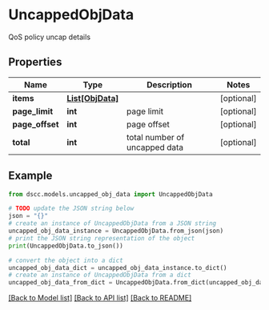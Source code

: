 # UncappedObjData

QoS policy uncap details

## Properties

Name | Type | Description | Notes
------------ | ------------- | ------------- | -------------
**items** | [**List[ObjData]**](ObjData.md) |  | [optional] 
**page_limit** | **int** | page limit | [optional] 
**page_offset** | **int** | page offset | [optional] 
**total** | **int** | total number of uncapped data | [optional] 

## Example

```python
from dscc.models.uncapped_obj_data import UncappedObjData

# TODO update the JSON string below
json = "{}"
# create an instance of UncappedObjData from a JSON string
uncapped_obj_data_instance = UncappedObjData.from_json(json)
# print the JSON string representation of the object
print(UncappedObjData.to_json())

# convert the object into a dict
uncapped_obj_data_dict = uncapped_obj_data_instance.to_dict()
# create an instance of UncappedObjData from a dict
uncapped_obj_data_from_dict = UncappedObjData.from_dict(uncapped_obj_data_dict)
```
[[Back to Model list]](../README.md#documentation-for-models) [[Back to API list]](../README.md#documentation-for-api-endpoints) [[Back to README]](../README.md)


